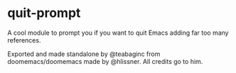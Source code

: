 # quit-prompt
A cool module to prompt you if you want to quit Emacs adding far too many references.

Exported and made standalone by @teabaginc from doomemacs/doomemacs made by @hlissner. All credits go to him.
